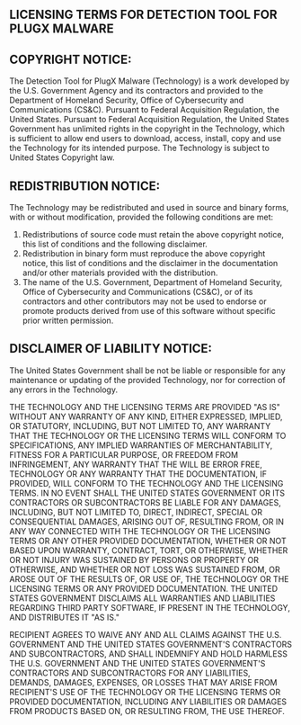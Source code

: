 <h2>LICENSING TERMS FOR DETECTION TOOL FOR PLUGX MALWARE</h2>

<h2>COPYRIGHT NOTICE:</h2>The Detection Tool for PlugX Malware (Technology) is a work developed by the U.S. Government Agency and its contractors and provided to the Department of Homeland Security, Office of Cybersecurity and Communications (CS&C). Pursuant to Federal Acquisition Regulation, the United States. Pursuant
to Federal Acquisition Regulation, the United States Government  has unlimited rights in the copyright in the Technology,
which is sufficient to allow end users to download, access, install, copy and use the Technology for its intended purpose. 
The Technology is subject to United States Copyright law. 

<h2>REDISTRIBUTION NOTICE:</h2>
The Technology may be redistributed
and used in source and binary forms, with or without modification, provided the
following conditions are met:

<ol type="1">
<li>Redistributions of source code must retain the above copyright notice, this list of conditions and the following disclaimer.</li>

<li>Redistribution in binary form must reproduce the above copyright notice, this list of conditions and the disclaimer in the documentation and/or other materials
provided with the distribution.</li>

<li>The name of the  U.S. Government, Department of Homeland Security, Office of Cybersecurity and Communications (CS&C), or of its contractors and other contributors may not be used to endorse or promote products derived from use of this software without specific prior written permission.</li>
</ol>

<h2>DISCLAIMER OF LIABILITY NOTICE:</h2>
The United States Government shall be not be liable or responsible for any maintenance or
updating of the provided Technology, nor for correction of any errors in the Technology.

THE TECHNOLOGY AND
THE LICENSING TERMS ARE PROVIDED "AS IS" WITHOUT ANY WARRANTY OF ANY KIND,
EITHER EXPRESSED, IMPLIED, OR STATUTORY, INCLUDING, BUT NOT LIMITED TO, ANY
WARRANTY THAT THE TECHNOLOGY OR THE LICENSING TERMS WILL CONFORM TO SPECIFICATIONS,
ANY IMPLIED WARRANTIES OF MERCHANTABILITY, FITNESS FOR A PARTICULAR PURPOSE, OR
FREEDOM FROM INFRINGEMENT, ANY WARRANTY THAT THE WILL BE ERROR FREE, TECHNOLOGY
OR ANY WARRANTY THAT THE DOCUMENTATION, IF PROVIDED, WILL CONFORM TO THE TECHNOLOGY
AND THE LICENSING TERMS.  IN NO EVENT
SHALL THE UNITED STATES GOVERNMENT OR ITS CONTRACTORS OR SUBCONTRACTORS BE
LIABLE FOR ANY DAMAGES, INCLUDING, BUT NOT LIMITED TO, DIRECT, INDIRECT,
SPECIAL OR CONSEQUENTIAL DAMAGES, ARISING OUT OF, RESULTING FROM, OR IN ANY WAY
CONNECTED WITH THE TECHNOLOGY OR THE LICENSING TERMS OR ANY OTHER PROVIDED
DOCUMENTATION, WHETHER OR NOT BASED UPON WARRANTY, CONTRACT, TORT, OR
OTHERWISE, WHETHER OR NOT INJURY WAS SUSTAINED BY PERSONS OR PROPERTY OR
OTHERWISE, AND WHETHER OR NOT LOSS WAS SUSTAINED FROM, OR AROSE OUT OF THE
RESULTS OF, OR USE OF, THE TECHNOLOGY OR THE LICENSING TERMS OR ANY PROVIDED
DOCUMENTATION. THE UNITED STATES GOVERNMENT DISCLAIMS ALL WARRANTIES AND
LIABILITIES REGARDING THIRD PARTY SOFTWARE, IF PRESENT IN THE TECHNOLOGY, AND
DISTRIBUTES IT "AS IS."

RECIPIENT
AGREES TO WAIVE ANY AND ALL CLAIMS AGAINST THE U.S. GOVERNMENT AND THE UNITED
STATES GOVERNMENT'S CONTRACTORS AND SUBCONTRACTORS, AND SHALL INDEMNIFY AND
HOLD HARMLESS THE U.S. GOVERNMENT AND THE UNITED STATES GOVERNMENT'S
CONTRACTORS AND SUBCONTRACTORS FOR ANY LIABILITIES, DEMANDS, DAMAGES, EXPENSES,
OR LOSSES THAT MAY ARISE FROM RECIPIENT'S USE OF THE TECHNOLOGY OR THE
LICENSING TERMS OR PROVIDED DOCUMENTATION, INCLUDING ANY LIABILITIES OR DAMAGES
FROM PRODUCTS BASED ON, OR RESULTING FROM, THE USE THEREOF.
